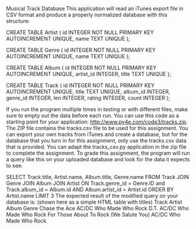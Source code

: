 Musical Track Database
This application will read an iTunes export file in CSV format and produce a properly normalized database with this structure:

CREATE TABLE Artist (
    id  INTEGER NOT NULL PRIMARY KEY AUTOINCREMENT UNIQUE,
    name    TEXT UNIQUE
);

CREATE TABLE Genre (
    id  INTEGER NOT NULL PRIMARY KEY AUTOINCREMENT UNIQUE,
    name    TEXT UNIQUE
);

CREATE TABLE Album (
    id  INTEGER NOT NULL PRIMARY KEY AUTOINCREMENT UNIQUE,
    artist_id  INTEGER,
    title   TEXT UNIQUE
);

CREATE TABLE Track (
    id  INTEGER NOT NULL PRIMARY KEY 
        AUTOINCREMENT UNIQUE,
    title TEXT  UNIQUE,
    album_id  INTEGER,
    genre_id  INTEGER,
    len INTEGER, rating INTEGER, count INTEGER
);

If you run the program multiple times in testing or with different files, make sure to empty out the data before each run.
You can use this code as a starting point for your application: http://www.py4e.com/code3/tracks.zip. The ZIP file contains the tracks.csv file to be used for this assignment. You can export your own tracks from iTunes and create a database, but for the database that you turn in for this assignment, only use the tracks.csv data that is provided. You can adapt the tracks_csv.py application in the zip file to complete the assignment.
To grade this assignment, the program will run a query like this on your uploaded database and look for the data it expects to see:

SELECT Track.title, Artist.name, Album.title, Genre.name 
    FROM Track JOIN Genre JOIN Album JOIN Artist 
    ON Track.genre_id = Genre.ID and Track.album_id = Album.id 
        AND Album.artist_id = Artist.id
    ORDER BY Artist.name LIMIT 3
The expected result of the modified query on your database is: (shown here as a simple HTML table with titles)
Track	                                      Artist	        Album	        Genre
Chase the Ace	                              AC/DC        	Who Made Who	  Rock
D.T.	                                      AC/DC	        Who Made Who	  Rock
For Those About To Rock (We Salute You)	    AC/DC	        Who Made Who	  Rock
